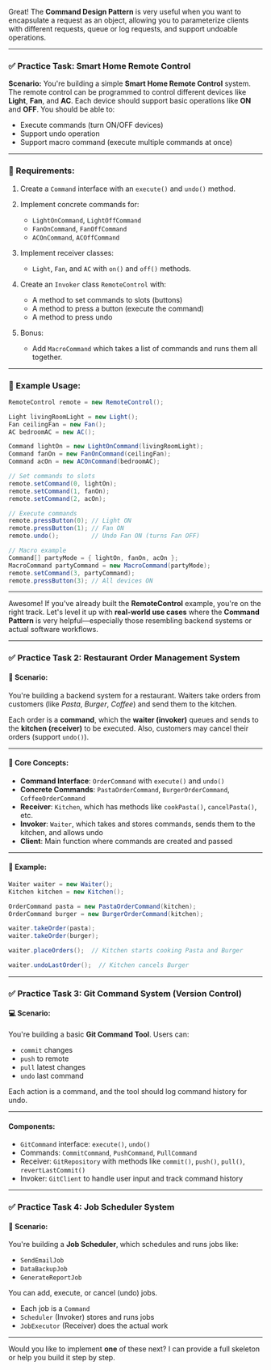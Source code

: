 Great! The **Command Design Pattern** is very useful when you want to encapsulate a request as an object, allowing you to parameterize clients with different requests, queue or log requests, and support undoable operations.

---

### ✅ **Practice Task: Smart Home Remote Control**

**Scenario:**
You're building a simple **Smart Home Remote Control** system. The remote control can be programmed to control different devices like **Light**, **Fan**, and **AC**. Each device should support basic operations like **ON** and **OFF**. You should be able to:

* Execute commands (turn ON/OFF devices)
* Support undo operation
* Support macro command (execute multiple commands at once)

---

### 🧩 Requirements:

1. Create a `Command` interface with an `execute()` and `undo()` method.
2. Implement concrete commands for:

    * `LightOnCommand`, `LightOffCommand`
    * `FanOnCommand`, `FanOffCommand`
    * `ACOnCommand`, `ACOffCommand`
3. Implement receiver classes:

    * `Light`, `Fan`, and `AC` with `on()` and `off()` methods.
4. Create an `Invoker` class `RemoteControl` with:

    * A method to set commands to slots (buttons)
    * A method to press a button (execute the command)
    * A method to press undo
5. Bonus:

    * Add `MacroCommand` which takes a list of commands and runs them all together.

---

### 🧪 Example Usage:

```java
RemoteControl remote = new RemoteControl();

Light livingRoomLight = new Light();
Fan ceilingFan = new Fan();
AC bedroomAC = new AC();

Command lightOn = new LightOnCommand(livingRoomLight);
Command fanOn = new FanOnCommand(ceilingFan);
Command acOn = new ACOnCommand(bedroomAC);

// Set commands to slots
remote.setCommand(0, lightOn);
remote.setCommand(1, fanOn);
remote.setCommand(2, acOn);

// Execute commands
remote.pressButton(0); // Light ON
remote.pressButton(1); // Fan ON
remote.undo();         // Undo Fan ON (turns Fan OFF)

// Macro example
Command[] partyMode = { lightOn, fanOn, acOn };
MacroCommand partyCommand = new MacroCommand(partyMode);
remote.setCommand(3, partyCommand);
remote.pressButton(3); // All devices ON
```

---

Awesome! If you've already built the **RemoteControl** example, you're on the right track. Let's level it up with **real-world use cases** where the **Command Pattern** is very helpful—especially those resembling backend systems or actual software workflows.

---

### ✅ **Practice Task 2: Restaurant Order Management System**

#### 🧾 Scenario:

You're building a backend system for a restaurant. Waiters take orders from customers (like *Pasta*, *Burger*, *Coffee*) and send them to the kitchen.

Each order is a **command**, which the **waiter (invoker)** queues and sends to the **kitchen (receiver)** to be executed. Also, customers may cancel their orders (support `undo()`).

---

#### 🔧 Core Concepts:

* **Command Interface**: `OrderCommand` with `execute()` and `undo()`
* **Concrete Commands**: `PastaOrderCommand`, `BurgerOrderCommand`, `CoffeeOrderCommand`
* **Receiver**: `Kitchen`, which has methods like `cookPasta()`, `cancelPasta()`, etc.
* **Invoker**: `Waiter`, which takes and stores commands, sends them to the kitchen, and allows undo
* **Client**: Main function where commands are created and passed

---

#### 🧪 Example:

```java
Waiter waiter = new Waiter();
Kitchen kitchen = new Kitchen();

OrderCommand pasta = new PastaOrderCommand(kitchen);
OrderCommand burger = new BurgerOrderCommand(kitchen);

waiter.takeOrder(pasta);
waiter.takeOrder(burger);

waiter.placeOrders();  // Kitchen starts cooking Pasta and Burger

waiter.undoLastOrder();  // Kitchen cancels Burger
```

---

### ✅ **Practice Task 3: Git Command System (Version Control)**

#### 💻 Scenario:

You're building a basic **Git Command Tool**. Users can:

* `commit` changes
* `push` to remote
* `pull` latest changes
* `undo` last command

Each action is a command, and the tool should log command history for undo.

---

#### Components:

* `GitCommand` interface: `execute()`, `undo()`
* Commands: `CommitCommand`, `PushCommand`, `PullCommand`
* Receiver: `GitRepository` with methods like `commit()`, `push()`, `pull()`, `revertLastCommit()`
* Invoker: `GitClient` to handle user input and track command history

---

### ✅ **Practice Task 4: Job Scheduler System**

#### 🧾 Scenario:

You're building a **Job Scheduler**, which schedules and runs jobs like:

* `SendEmailJob`
* `DataBackupJob`
* `GenerateReportJob`

You can add, execute, or cancel (undo) jobs.

* Each job is a `Command`
* `Scheduler` (Invoker) stores and runs jobs
* `JobExecutor` (Receiver) does the actual work

---

Would you like to implement **one** of these next? I can provide a full skeleton or help you build it step by step.
